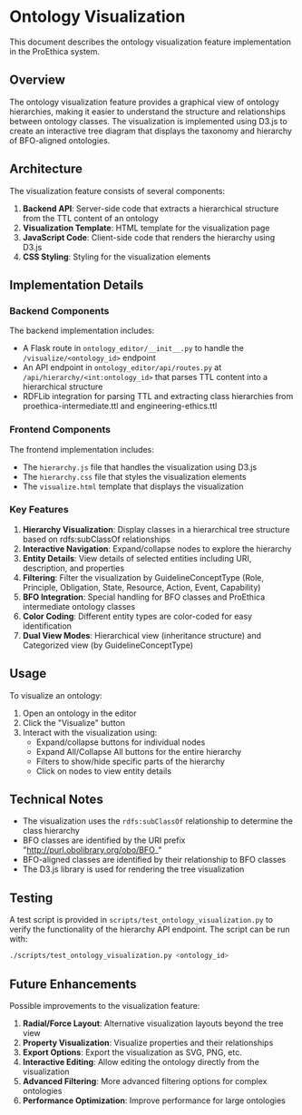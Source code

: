 # Ontology Visualization

This document describes the ontology visualization feature implementation in the ProEthica system.

## Overview

The ontology visualization feature provides a graphical view of ontology hierarchies, making it easier to understand the structure and relationships between ontology classes. The visualization is implemented using D3.js to create an interactive tree diagram that displays the taxonomy and hierarchy of BFO-aligned ontologies.

## Architecture

The visualization feature consists of several components:

1. **Backend API**: Server-side code that extracts a hierarchical structure from the TTL content of an ontology
2. **Visualization Template**: HTML template for the visualization page  
3. **JavaScript Code**: Client-side code that renders the hierarchy using D3.js
4. **CSS Styling**: Styling for the visualization elements

## Implementation Details

### Backend Components

The backend implementation includes:

- A Flask route in `ontology_editor/__init__.py` to handle the `/visualize/<ontology_id>` endpoint
- An API endpoint in `ontology_editor/api/routes.py` at `/api/hierarchy/<int:ontology_id>` that parses TTL content into a hierarchical structure
- RDFLib integration for parsing TTL and extracting class hierarchies from proethica-intermediate.ttl and engineering-ethics.ttl

### Frontend Components

The frontend implementation includes:

- The `hierarchy.js` file that handles the visualization using D3.js
- The `hierarchy.css` file that styles the visualization elements
- The `visualize.html` template that displays the visualization

### Key Features

1. **Hierarchy Visualization**: Display classes in a hierarchical tree structure based on rdfs:subClassOf relationships
2. **Interactive Navigation**: Expand/collapse nodes to explore the hierarchy
3. **Entity Details**: View details of selected entities including URI, description, and properties
4. **Filtering**: Filter the visualization by GuidelineConceptType (Role, Principle, Obligation, State, Resource, Action, Event, Capability)
5. **BFO Integration**: Special handling for BFO classes and ProEthica intermediate ontology classes
6. **Color Coding**: Different entity types are color-coded for easy identification
7. **Dual View Modes**: Hierarchical view (inheritance structure) and Categorized view (by GuidelineConceptType)

## Usage

To visualize an ontology:

1. Open an ontology in the editor
2. Click the "Visualize" button
3. Interact with the visualization using:
   - Expand/collapse buttons for individual nodes
   - Expand All/Collapse All buttons for the entire hierarchy
   - Filters to show/hide specific parts of the hierarchy
   - Click on nodes to view entity details

## Technical Notes

- The visualization uses the `rdfs:subClassOf` relationship to determine the class hierarchy
- BFO classes are identified by the URI prefix "http://purl.obolibrary.org/obo/BFO_"
- BFO-aligned classes are identified by their relationship to BFO classes
- The D3.js library is used for rendering the tree visualization

## Testing

A test script is provided in `scripts/test_ontology_visualization.py` to verify the functionality of the hierarchy API endpoint. The script can be run with:

```bash
./scripts/test_ontology_visualization.py <ontology_id>
```

## Future Enhancements

Possible improvements to the visualization feature:

1. **Radial/Force Layout**: Alternative visualization layouts beyond the tree view
2. **Property Visualization**: Visualize properties and their relationships
3. **Export Options**: Export the visualization as SVG, PNG, etc.
4. **Interactive Editing**: Allow editing the ontology directly from the visualization
5. **Advanced Filtering**: More advanced filtering options for complex ontologies
6. **Performance Optimization**: Improve performance for large ontologies

